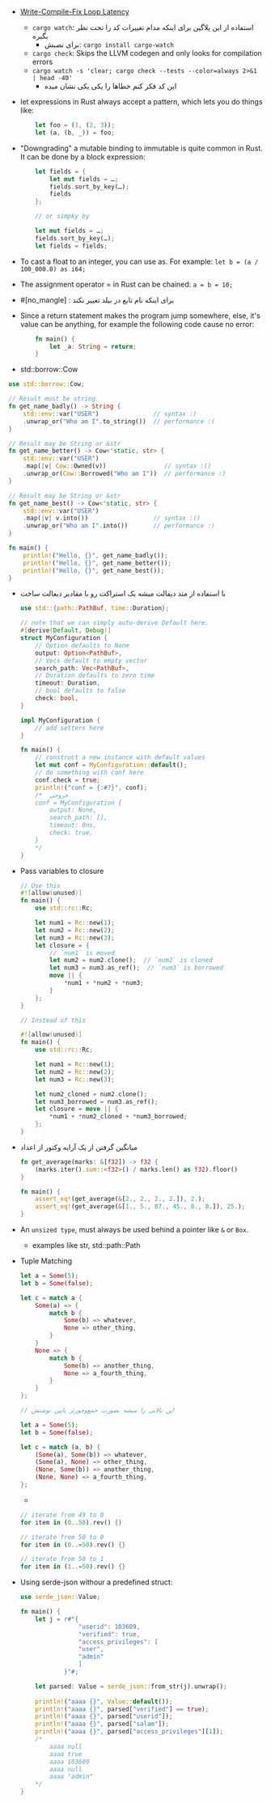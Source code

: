 
* [Write-Compile-Fix Loop Latency](https://github.com/ferrous-systems/elements-of-rust#write-compile-fix-loop-latency)
    * `cargo watch`: استفاده از این پلاگین برای اینکه مدام تغییرات کد را تحت نظر بگیره
        * برای نصبش: `cargo install cargo-watch`
    * `cargo check`: Skips the LLVM codegen and only looks for compilation errors
    * `cargo watch -s 'clear; cargo check --tests --color=always 2>&1 | head -40'`
        * این کد فکر کنم خطاها را یکی یکی نشان میده

* let expressions in Rust always accept a pattern, which lets you do things like:
	```rust
		let foo = (1, (2, 3));
		let (a, (b, _)) = foo;
	```

* "Downgrading" a mutable binding to immutable is quite common in Rust. It can be done by a block expression:
	```rust
		let fields = {
		    let mut fields = …;
		    fields.sort_by_key(…);
		    fields
		};

		// or simpky by

		let mut fields = …;
		fields.sort_by_key(…);
		let fields = fields;
	```

* To cast a float to an integer, you can use as. For example: `let b = (a / 100_000.0) as i64;`

* The assignment operator = in Rust can be chained: `a = b = 10;`

* #[no_mangle] : برای اینکه نام تابع در بیلد تغییر نکند

* Since a return statement makes the program jump somewhere, else, it's value can be anything, for example the following code cause no error:
	```rust
		fn main() {
            let _a: String = return;
        }
	```

* std::borrow::Cow
```rust
use std::borrow::Cow;

// Result must be string
fn get_name_badly() -> String {
    std::env::var("USER")               // syntax :)
    .unwrap_or("Who am I".to_string())  // performance :(
}

// Result may be String or &str
fn get_name_better() -> Cow<'static, str> {
    std::env::var("USER")
    .map(|v| Cow::Owned(v))                // syntax :()
    .unwrap_or(Cow::Borrowed("Who am I"))  // performance :)
}

// Result may be String or &str
fn get_name_best() -> Cow<'static, str> {
    std::env::var("USER")
    .map(|v| v.into())                  // syntax :()
    .unwrap_or("Who am I".into())       // performance :)
}

fn main() {
    println!("Hello, {}", get_name_badly());
    println!("Hello, {}", get_name_better());
    println!("Hello, {}", get_name_best());
}
```

* با استفاده از متد دیفالت میشه یک استراکت رو با مقادیر دیفالت ساخت
    ```rust
    use std::{path::PathBuf, time::Duration};

    // note that we can simply auto-derive Default here.
    #[derive(Default, Debug)]
    struct MyConfiguration {
        // Option defaults to None
        output: Option<PathBuf>,
        // Vecs default to empty vector
        search_path: Vec<PathBuf>,
        // Duration defaults to zero time
        timeout: Duration,
        // bool defaults to false
        check: bool,
    }

    impl MyConfiguration {
        // add setters here
    }

    fn main() {
        // construct a new instance with default values
        let mut conf = MyConfiguration::default();
        // do something with conf here
        conf.check = true;
        println!("conf = {:#?}", conf);
        /*  خروجی
        conf = MyConfiguration {
            output: None,
            search_path: [],
            timeout: 0ns,
            check: true,
        }
        */
    }
    ```

* Pass variables to closure
    ```rust
    // Use this
    #![allow(unused)]
    fn main() {
        use std::rc::Rc;

        let num1 = Rc::new(1);
        let num2 = Rc::new(2);
        let num3 = Rc::new(3);
        let closure = {
            // `num1` is moved
            let num2 = num2.clone();  // `num2` is cloned
            let num3 = num3.as_ref();  // `num3` is borrowed
            move || {
                *num1 + *num2 + *num3;
            }
        };
    }

    // Instead of this

    #![allow(unused)]
    fn main() {
        use std::rc::Rc;

        let num1 = Rc::new(1);
        let num2 = Rc::new(2);
        let num3 = Rc::new(3);

        let num2_cloned = num2.clone();
        let num3_borrowed = num3.as_ref();
        let closure = move || {
            *num1 + *num2_cloned + *num3_borrowed;
        };
    }
    ```

* میانگین گرفتن از یک آرایه وکتور از اعداد
    ```rust
    fn get_average(marks: &[f32]) -> f32 {
        (marks.iter().sum::<f32>() / marks.len() as f32).floor()
    }

    fn main() {
        assert_eq!(get_average(&[2., 2., 2., 2.]), 2.);
        assert_eq!(get_average(&[1., 5., 87., 45., 8., 8.]), 25.);
    }
    ```

* An `unsized type`, must always be used behind a pointer like `&` or `Box`.
    * examples like str, std::path::Path

* Tuple Matching
    ```rust
    let a = Some(5);
    let b = Some(false);

    let c = match a {
        Some(a) => {
            match b {
                Some(b) => whatever,
                None => other_thing,
            }
        }
        None => {
            match b {
                Some(b) => another_thing,
                None => a_fourth_thing,
            }
        }
    };

    // این بالایی را میشه بصورت جمع‌و‌جورتر پایین نوشتش

    let a = Some(5);
    let b = Some(false);

    let c = match (a, b) {
        (Some(a), Some(b)) => whatever,
        (Some(a), None) => other_thing,
        (None, Some(b)) => another_thing,
        (None, None) => a_fourth_thing,
    };
    ```

    *
    ```rust
    // iterate from 49 to 0
    for item in (0..50).rev() {}

    // iterate from 50 to 0
    for item in (0..=50).rev() {}

    // iterate from 50 to 1
    for item in (1..=50).rev() {}
    ```

* Using serde-json withour a predefined struct:
    ```rust
    use serde_json::Value;

    fn main() {
        let j = r#"{
                    "userid": 103609,
                    "verified": true,
                    "access_privileges": [
                    "user",
                    "admin"
                    ]
                }"#;

        let parsed: Value = serde_json::from_str(j).unwrap();
        
        println!("aaaa {}", Value::default());
        println!("aaaa {}", parsed["verified"] == true);
        println!("aaaa {}", parsed["userid"]);
        println!("aaaa {}", parsed["salam"]);
        println!("aaaa {}", parsed["access_privileges"][1]);
        /*
            aaaa null
            aaaa true
            aaaa 103609
            aaaa null
            aaaa "admin"
        */
    }
    ```